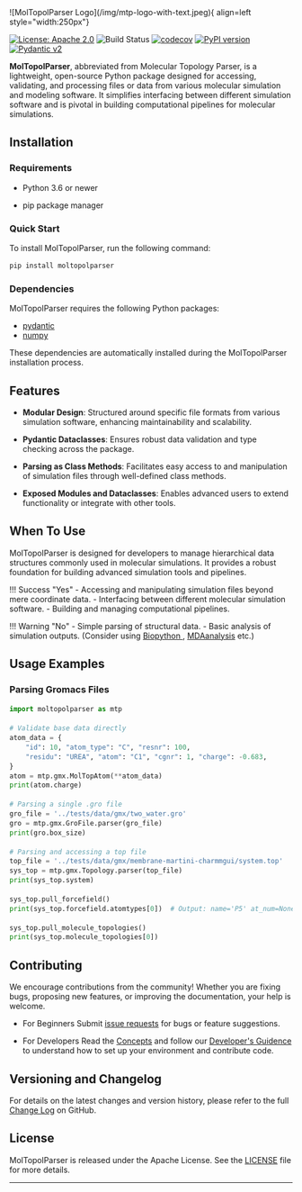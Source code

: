<!-- # MolTopolParser -->
<style>
.hidden-title {
    display: none;
}
</style>

<h1 class="hidden-title">MolTopolParser</h1>

<div class="grid" markdown>
  ![MolTopolParser Logo](/img/mtp-logo-with-text.jpeg){ align=left style="width:250px"}
</div>

[![License: Apache 2.0](https://img.shields.io/badge/License-Apache%202.0-blue.svg)](https://www.apache.org/licenses/LICENSE-2.0)
![Build Status](https://github.com/xinmengbcr/MolTopolParser/actions/workflows/build.yml/badge.svg)
[![codecov](https://codecov.io/github/xinmengbcr/MolTopolParser/graph/badge.svg?token=9K93F2PXVW)](https://codecov.io/github/xinmengbcr/MolTopolParser)
[![PyPI version](https://badge.fury.io/py/moltopolparser.svg)](https://badge.fury.io/py/moltopolparser)
[![Pydantic v2](https://img.shields.io/endpoint?url=https://raw.githubusercontent.com/pydantic/pydantic/main/docs/badge/v2.json)](https://pydantic.dev)


**MolTopolParser**, abbreviated from Molecular Topology Parser, is a lightweight, open-source Python package designed for accessing, validating, and processing files or data from various molecular simulation and modeling software. It simplifies interfacing between different simulation software and is pivotal in building computational pipelines for molecular simulations.

## Installation 

### Requirements

- Python 3.6 or newer

- pip package manager

### Quick Start

To install MolTopolParser, run the following command:

``` bash 
pip install moltopolparser
```

### Dependencies
MolTopolParser requires the following Python packages:

- [pydantic](https://pypi.org/project/pydantic/)
- [numpy](https://pypi.org/project/numpy/)

These dependencies are automatically installed during the MolTopolParser installation process.
   

## Features

- **Modular Design**: Structured around specific file formats from various simulation software, enhancing maintainability and scalability.

- **Pydantic Dataclasses**: Ensures robust data validation and type checking across the package.

- **Parsing as Class Methods**: Facilitates easy access to and manipulation of simulation files through well-defined class methods.

- **Exposed Modules and Dataclasses**: Enables advanced users to extend functionality or integrate with other tools.


## When To Use

MolTopolParser is designed for developers to manage hierarchical data structures commonly used in molecular simulations.
It provides a robust foundation for building advanced simulation tools and pipelines.

!!! Success "Yes"
    - Accessing and manipulating simulation files beyond mere coordinate data.
    - Interfacing between different molecular simulation software.
    - Building and managing computational pipelines.

!!! Warning "No"
    - Simple parsing of structural data.
    - Basic analysis of simulation outputs. (Consider using [Biopython ](https://biopython.org/), [MDAanalysis](https://www.mdanalysis.org/) etc.)


## Usage Examples

### Parsing Gromacs Files

```python
import moltopolparser as mtp

# Validate base data directly
atom_data = {
    "id": 10, "atom_type": "C", "resnr": 100,
    "residu": "UREA", "atom": "C1", "cgnr": 1, "charge": -0.683,
}
atom = mtp.gmx.MolTopAtom(**atom_data)
print(atom.charge)

# Parsing a single .gro file
gro_file = '../tests/data/gmx/two_water.gro'
gro = mtp.gmx.GroFile.parser(gro_file)
print(gro.box_size)

# Parsing and accessing a top file
top_file = '../tests/data/gmx/membrane-martini-charmmgui/system.top'
sys_top = mtp.gmx.Topology.parser(top_file)
print(sys_top.system)

sys_top.pull_forcefield()
print(sys_top.forcefield.atomtypes[0])  # Output: name='P5' at_num=None mass=72.0 charge=0.0 ptype='A' sigma=0.0 epsilon=0.0

sys_top.pull_molecule_topologies()
print(sys_top.molecule_topologies[0])
```



## Contributing
We encourage contributions from the community! Whether you are fixing bugs, proposing new features, or improving the documentation, your help is welcome.

- For Beginners
Submit [issue requests](https://github.com/xinmengbcr/MolTopolParser/issues) for bugs or feature suggestions.

- For Developers
Read the [Concepts](concepts.md) and follow our [Developer's Guidence](developer.md) to understand how to set up your environment and contribute code.


## Versioning and Changelog
For details on the latest changes and version history, please refer to the full [Change Log](https://github.com/xinmengbcr/MolTopolParser/blob/main/CHANGELOG.md) on GitHub.

## License
MolTopolParser is released under the Apache License. See the [LICENSE](https://github.com/xinmengbcr/MolTopolParser/blob/main/LICENSE) file for more details.

---